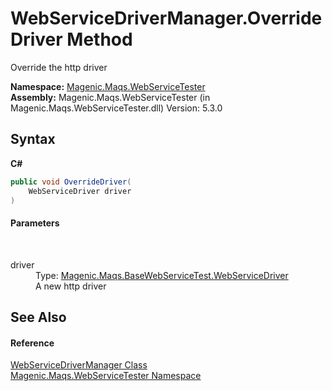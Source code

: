 # WebServiceDriverManager.OverrideDriver Method 
 

Override the http driver

**Namespace:**&nbsp;<a href="MAQS_5/WebServices_AUTOGENERATED/Magenic-Maqs-WebServiceTester_Namespace">Magenic.Maqs.WebServiceTester</a><br />**Assembly:**&nbsp;Magenic.Maqs.WebServiceTester (in Magenic.Maqs.WebServiceTester.dll) Version: 5.3.0

## Syntax

**C#**<br />
``` C#
public void OverrideDriver(
	WebServiceDriver driver
)
```


#### Parameters
&nbsp;<dl><dt>driver</dt><dd>Type: <a href="MAQS_5/WebServices_AUTOGENERATED/WebServiceDriver_Class">Magenic.Maqs.BaseWebServiceTest.WebServiceDriver</a><br />A new http driver</dd></dl>

## See Also


#### Reference
<a href="MAQS_5/WebServices_AUTOGENERATED/WebServiceDriverManager_Class">WebServiceDriverManager Class</a><br /><a href="MAQS_5/WebServices_AUTOGENERATED/Magenic-Maqs-WebServiceTester_Namespace">Magenic.Maqs.WebServiceTester Namespace</a><br />
